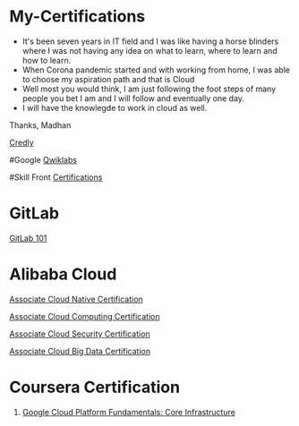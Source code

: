 # My-Certifications

 - It's been seven years in IT field and I was like having a horse blinders where I was not having any idea on what to learn, where to learn and how to learn.
 - When Corona pandemic started and with working from home, I was able to choose my aspiration path and that is Cloud
 - Well most you would think, I am just following the foot steps of many people you bet I am and I will follow and eventually one day.
 - I will have the knowlegde to work in cloud as well.

 Thanks,
 Madhan
 
 [Credly](https://www.credly.com/users/madhan-i/badges) 
 
#Google
 [Qwiklabs](https://www.qwiklabs.com/public_profiles/f79f24ba-fe04-4792-b301-a8b152fd4dd5)

#Skill Front
 [Certifications](https://www.skillfront.com/Badges/58549251265576)
 
# GitLab
 [GitLab 101](https://github.com/Madhan-I/My-Certifications/files/5366141/GitLab.101.Certificate_Madhan.I.pdf)

# Alibaba Cloud
 [Associate Cloud Native Certification](https://user-images.githubusercontent.com/55656091/94251010-9bcac080-ff3f-11ea-81f0-93ae57c56e50.png)

 [Associate Cloud Computing Certification](https://user-images.githubusercontent.com/55656091/95766024-4ed14300-0cd0-11eb-89a5-def83eb1b222.png)

 [Associate Cloud Security Certification](https://user-images.githubusercontent.com/55656091/95969497-6f161480-0e2c-11eb-952a-0d841f60a4c6.png)

 [Associate Cloud Big Data Certification](https://user-images.githubusercontent.com/55656091/97087618-022f2580-1649-11eb-8834-7da01d252176.png)


# Coursera Certification
 1. [Google Cloud Platform Fundamentals: Core Infrastructure](https://coursera.org/share/7d439ed3681038c9ca7edd69ef7510c6)


